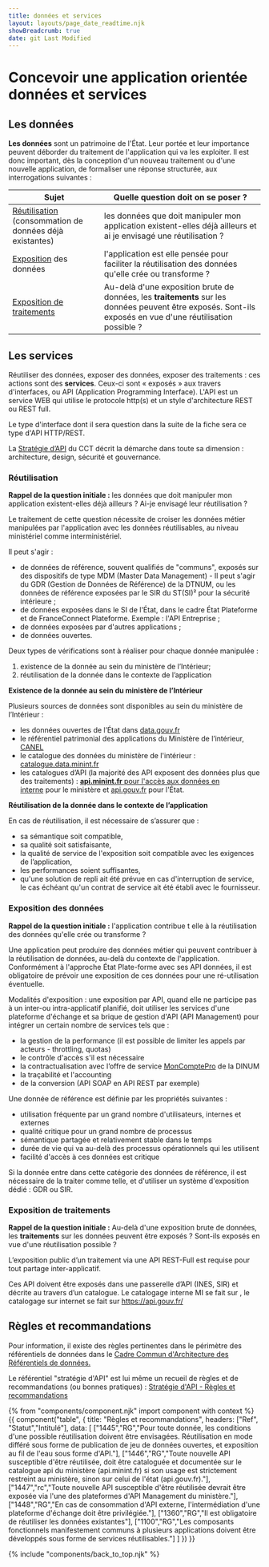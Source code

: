 ```yaml
---
title: données et services
layout: layouts/page_date_readtime.njk
showBreadcrumb: true
date: git Last Modified
---
```


# Concevoir une application orientée données et services  

## Les données  

**Les données** sont un patrimoine de l'État. Leur portée et leur importance peuvent déborder du traitement de l'application qui va les exploiter. Il est donc important, dès la conception d'un nouveau traitement ou d'une nouvelle application, de formaliser une réponse structurée, aux interrogations suivantes :

| Sujet |Quelle question doit on se poser ?  |
|-------|------------------------------------|
| [Réutilisation](#Réutilisation) (consommation de données déjà existantes) | les données que doit manipuler mon application existent-elles déjà ailleurs et ai je envisagé une réutilisation ? |
| [Exposition](#Exposition) des données|l'application est elle pensée pour faciliter la réutilisation des données qu'elle crée ou transforme ?|
| [Exposition de traitements](#Traitements)|Au-delà d'une exposition brute de données, les **traitements** sur les données peuvent être exposés. Sont-ils exposés en vue d'une réutilisation possible ?|

## Les services

Réutiliser des données, exposer des données, exposer des traitements : ces actions sont des **services**. Ceux-ci sont « exposés » aux travers d'interfaces, ou API (Application Programming Interface). L'API est un service WEB qui utilise le protocole http(s) et un style d'architecture REST ou REST full.

Le type d'interface dont il sera question dans la suite de la fiche sera ce type d'API HTTP/REST.

La [Stratégie d’API](../../strategie-api/sommaire/) du CCT décrit la démarche dans toute sa dimension : architecture, design, sécurité et gouvernance. 

### <a name="Réutilisation">Réutilisation</a>

**Rappel de la question initiale :** les données que doit manipuler mon application existent-elles déjà ailleurs ? Ai-je envisagé leur réutilisation ?

Le traitement de cette question nécessite de croiser les données métier manipulées par l'application avec les données réutilisables, au niveau ministériel comme interministériel.

Il peut s'agir :

- de données de référence, souvent qualifiés de "communs", exposés sur des dispositifs de type MDM (Master Data Management) - Il peut s'agir du GDR (Gestion de Données de Référence) de la DTNUM, ou les données de référence exposées par le SIR du ST(SI)² pour la sécurité intérieure ;
- de données exposées dans le SI de l'État, dans le cadre État Plateforme et de FranceConnect Plateforme. Exemple : l'API Entreprise ;
- de données exposées par d'autres applications ;
- de données ouvertes.

Deux types de vérifications sont à réaliser pour chaque donnée manipulée :  
1. existence de la donnée au sein du ministère de l’Intérieur;
2. réutilisation de la donnée dans le contexte de l’application 

**Existence de la donnée au sein du ministère de l’Intérieur**  

Plusieurs sources de données sont disponibles au sein du ministère de l’Intérieur : 
- les données ouvertes de l’État dans [data.gouv.fr](https://www.data.gouv.fr/fr/)
- le référentiel patrimonial des applications du Ministère de l’intérieur, [CANEL](https://canel-consultation.sso.minint.fr)
- le catalogue des données du ministère de l'intérieur :  [catalogue.data.minint.fr](http://catalogue.data.minint.fr)
- les catalogues d’API (la majorité des API exposent des données plus que des traitements) : [**api.minint.fr** pour l'accès aux données en interne](http://api.minint.fr/) pour le ministère et [api.gouv.fr](http://api.gouv.fr/) pour l'État.


**Réutilisation de la donnée dans le contexte de l’application**  

En cas de réutilisation, il est nécessaire de s’assurer que :
- sa sémantique soit compatible, 
- sa qualité soit satisfaisante,
- la qualité de service de l'exposition soit compatible avec les exigences de l’application, 
- les performances soient suffisantes,
- qu'une solution de repli ait été prévue en cas d'interruption de service, le cas échéant qu'un contrat de service ait été établi avec le fournisseur. 
  
### <a name="Exposition">Exposition des données</a>
  
**Rappel de la question initiale :** l'application contribue t elle à la réutilisation des données qu'elle crée ou transforme ?

Une application peut produire des données métier qui peuvent contribuer à la réutilisation de données, au-delà du contexte de l'application. Conformément à l'approche État Plate-forme avec ses API données, il est obligatoire de prévoir une exposition de ces données pour une ré-utilisation éventuelle. 

Modalités d'exposition : une exposition par API, quand elle ne participe pas à un inter-ou intra-applicatif planifié, doit utiliser les services d'une plateforme d'échange et sa brique de gestion d'API (API Management) pour intégrer un certain nombre de services tels que : 
  
- la gestion de la performance (il est possible de limiter les appels par acteurs - throttling, quotas)
- le contrôle d'accès s'il est nécessaire
- la contractualisation avec l’offre de service [MonComptePro](https://moncomptepro.beta.gouv.fr/) de la DINUM
- la traçabilité et l'accounting
- de la conversion (API SOAP en API REST par exemple)

Une donnée de référence est définie par les propriétés suivantes :
- utilisation fréquente par un grand nombre d'utilisateurs, internes et externes
- qualité critique pour un grand nombre de processus
- sémantique partagée et relativement stable dans le temps
- durée de vie qui va au-delà des processus opérationnels qui les utilisent
- facilité d'accès à ces données est critique

Si la donnée entre dans cette catégorie des données de référence, il est nécessaire de la traiter comme telle, et d'utiliser un système d'exposition dédié : GDR ou SIR.

### <a name="Traitements">Exposition de traitements</a>

**Rappel de la question initiale :** Au-delà d'une exposition brute de données, les **traitements** sur les données peuvent être exposés ? Sont-ils exposés en vue d'une réutilisation possible ?

L’exposition public d’un traitement via une API REST-Full est requise pour tout partage inter-applicatif. 

Ces API doivent être exposés dans une passerelle d’API (INES, SIR) et décrite au travers d’un catalogue. Le catalogage interne MI se fait sur [](http://api.minint.fr)  , le catalogage sur internet se fait sur <https://api.gouv.fr/>
  
## Règles et recommandations  

Pour information, il existe des règles pertinentes dans le périmètre des référentiels de données dans le [Cadre Commun d'Architecture des Référentiels de données.](../7-Annexes/Cadre-Commun-d-Architecture-des-Referentiels-de-donnees.pdf)

Le référentiel "stratégie d'API" est lui même un recueil de règles et de recommandations (ou bonnes pratiques) : [Stratégie d'API - Règles et recommandations](../../strategie-api/sommaire/)

{% from "components/component.njk" import component with context %}
{{ component("table", {
    title: "Règles et recommandations",
    headers: ["Ref", "Statut","Intitulé"],
    data: [
       ["1445","RG","Pour toute donnée, les conditions d'une possible réutilisation doivent être envisagées. Réutilisation en mode différé sous forme de publication de jeu de données ouvertes, et exposition au fil de l'eau sous forme d'API."],
       ["1446","RG","Toute nouvelle API susceptible d'être réutilisée, doit être cataloguée et documentée sur le catalogue api du ministère (api.minint.fr) si son usage est strictement restreint au ministère, sinon sur celui de l'état (api.gouv.fr)."],
       ["1447","rc","Toute nouvelle API susceptible d'être réutilisée devrait être exposée via l'une des plateformes d'API Management du ministère."],
       ["1448","RG","En cas de consommation d'API externe, l'intermédiation d'une plateforme d'échange doit être privilégiée."],
       ["1360","RG","Il est obligatoire de réutiliser les données existantes"],
       ["1100","RG","Les composants fonctionnels manifestement communs à plusieurs applications doivent être développés sous forme de services réutilisables."]
    ]
}) }}

{% include "components/back_to_top.njk" %}
  
